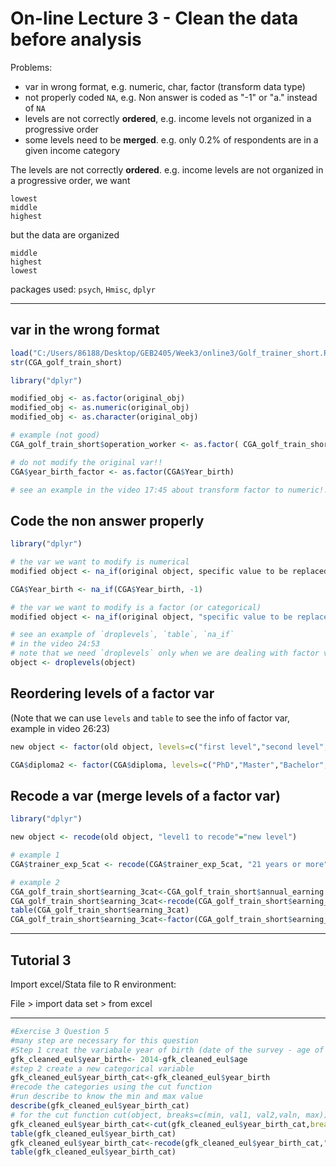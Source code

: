 # On-line Lecture 3 - Clean the data before analysis

Problems: 

* var in wrong format, e.g. numeric, char, factor (transform data type)
* not properly coded `NA`, e.g. Non answer is coded as "-1" or "a." instead of `NA` 
* levels are not correctly **ordered**, e.g. income levels not organized in a progressive order
* some levels need to be **merged**. e.g. only 0.2% of respondents are in a given income category



The levels are not correctly **ordered**. e.g. income levels are not organized in a progressive order, we want

```
lowest
middle
highest
```

but the data are organized 

```
middle
highest
lowest
```



packages used: `psych`, `Hmisc`, `dplyr`

---

## var in the wrong format

```R
load("C:/Users/86188/Desktop/GEB2405/Week3/online3/Golf_trainer_short.RData") # load .RData file
str(CGA_golf_train_short)
```

```R
library("dplyr")

modified_obj <- as.factor(original_obj)
modified_obj <- as.numeric(original_obj)
modified_obj <- as.character(original_obj)
```

```R
# example (not good)
CGA_golf_train_short$operation_worker <- as.factor( CGA_golf_train_short$operation_worker )

# do not modify the original var!!
CGA$year_birth_factor <- as.factor(CGA$Year_birth)

# see an example in the video 17:45 about transform factor to numeric!!
```



## Code the non answer properly

```R
library("dplyr")

# the var we want to modify is numerical
modified object <- na_if(original object, specific value to be replaced)

CGA$Year_birth <- na_if(CGA$Year_birth, -1)

# the var we want to modify is a factor (or categorical)
modified object <- na_if(original object, "specific value to be replaced")

# see an example of `droplevels`, `table`, `na_if`
# in the video 24:53
# note that we need `droplevels` only when we are dealing with factor var!!
object <- droplevels(object)
```



## Reordering levels of a factor var

(Note that we can use `levels` and `table` to see the info of factor var, example in video 26:23)

```R
new object <- factor(old object, levels=c("first level","second level","nth level"))

CGA$diploma2 <- factor(CGA$diploma, levels=c("PhD","Master","Bachelor","high-school and below"))
```



## Recode a var (merge levels of a factor var)

```R
library("dplyr")

new object <- recode(old object, "level1 to recode"="new level")

# example 1
CGA$trainer_exp_5cat <- recode(CGA$trainer_exp_5cat, "21 years or more"="11 years or more", "11 to 20 years"="11 years or more")

# example 2
CGA_golf_train_short$earning_3cat<-CGA_golf_train_short$annual_earning # copy the original var
CGA_golf_train_short$earning_3cat<-recode(CGA_golf_train_short$earning_3cat, "20 000 to 30 000"="20 000 or more","30 000 to 50 000"="20 000 or more","up to 50 000"="20 000 or more")
table(CGA_golf_train_short$earning_3cat)
CGA_golf_train_short$earning_3cat<-factor(CGA_golf_train_short$earning_3cat, levels=c("Less than 10 000","10 000 to 20 000","20 000 or more"))
```

---

## Tutorial 3

Import excel/Stata file to R environment:

File > import data set > from excel

---

```R
#Exercise 3 Question 5
#many step are necessary for this question
#Step 1 creat the variabale year of birth (date of the survey - age of respondent at the time of the survey)
gfk_cleaned_eul$year_birth<- 2014-gfk_cleaned_eul$age
#step 2 create a new categorical variable
gfk_cleaned_eul$year_birth_cat<-gfk_cleaned_eul$year_birth
#recode the categories using the cut function
#run describe to know the min and max value
describe(gfk_cleaned_eul$year_birth_cat)
# for the cut function cut(object, breaks=c(min, val1, val2,valn, max))
gfk_cleaned_eul$year_birth_cat<-cut(gfk_cleaned_eul$year_birth_cat,breaks = c(1929,1945,1964,1984,1996,1997))
table(gfk_cleaned_eul$year_birth_cat)
gfk_cleaned_eul$year_birth_cat<-recode(gfk_cleaned_eul$year_birth_cat,"(1929,1945]"="Born before 1945","(1945,1964]"="Boomers","(1964,1984]"="GenerationX","(1984,1996]"="Millenium","(1996,1997]"="GenerationZ")
table(gfk_cleaned_eul$year_birth_cat)
```

